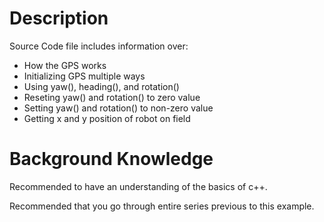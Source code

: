 # Description

Source Code file includes information over: 

* How the GPS works
* Initializing GPS multiple ways
* Using yaw(), heading(), and rotation()
* Reseting yaw() and rotation() to zero value
* Setting yaw() and rotation() to non-zero value
* Getting x and y position of robot on field


# Background Knowledge

Recommended to have an understanding of the basics of c++.

Recommended that you go through entire series previous to this example.